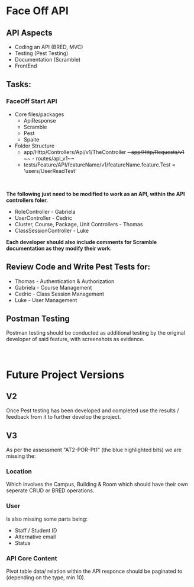 # Face Off API



## API Aspects
- Coding an API (BRED, MVC)
- Testing (Pest Testing)
- Documentation (Scramble)
- FrontEnd


## Tasks:

### FaceOff Start API
- Core files/packages
    - ApiResponse
    - Scramble
    - Pest
    - Spaite
- Folder Structure
    - app/Http/Controllers/Api/v1/TheController
    ~~- app/Http/Requests/v1~~
   ~~ - routes/api_v1~~
   - tests/Feature/API/featureName/v1/featureName.feature.Test = 'users/UserReadTest'

<br>

**The following just need to be modified to work as an API, within the API controllers foler.**

- RoleController - Gabriela
- UserController - Cedric
- Cluster, Course, Package, Unit Controllers - Thomas
- ClassSessionController - Luke


**Each developer should also include comments for Scramble documentation as they modify their work.**


## Review Code and Write Pest Tests for:
- Thomas - Authentication & Authorization
- Gabriela - Course Management
- Cedric - Class Session Management
- Luke - User Management


## Postman Testing
Postman testing should be conducted as additional testing by the original developer of said feature, with screenshots as evidence.

<br>


# Future Project Versions

## V2

Once Pest testing has been developed and completed use the results / feedback from it to further develop the project.

## V3

As per the assessment "AT2-POR-Pt1" (the blue highlighted bits) we are missing the: 

### Location
Which involves the Campus, Building & Room which should have their own seperate CRUD or BRED operations.

### User
Is also missing some parts being:
- Staff / Student ID
- Alternative email 
- Status

### API Core Content
Pivot table data/ relation within the API responce should be paginated to (depending on the type, min 10). 